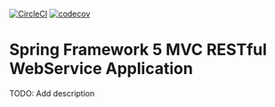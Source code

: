[![CircleCI](https://circleci.com/gh/theagoliveira/spring5-mvc-rest.svg?style=shield)](https://circleci.com/gh/theagoliveira/spring5-mvc-rest) [![codecov](https://codecov.io/gh/theagoliveira/spring5-mvc-rest/branch/main/graph/badge.svg?token=XDZ5X4M0FW)](https://codecov.io/gh/theagoliveira/spring5-mvc-rest)

# Spring Framework 5 MVC RESTful WebService Application

TODO: Add description
